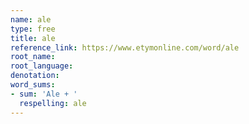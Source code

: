 ```yaml
---
name: ale
type: free
title: ale
reference_link: https://www.etymonline.com/word/ale
root_name: 
root_language: 
denotation: 
word_sums:
- sum: 'Ale + '
  respelling: ale
---
```

